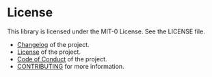 # License

This library is licensed under the MIT-0 License. See the LICENSE file.

- [Changelog](https://github.com/aws-samples/aws-genai-llm-chatbot/blob/main/CHANGELOG.md) of the project.
- [License](https://github.com/aws-samples/aws-genai-llm-chatbot/blob/main/LICENSE) of the project.
- [Code of Conduct](https://github.com/aws-samples/aws-genai-llm-chatbot/blob/main/CODE_OF_CONDUCT.md) of the project.
- [CONTRIBUTING](https://github.com/aws-samples/aws-genai-llm-chatbot/blob/main/CONTRIBUTING.md#security-issue-notifications) for more information.